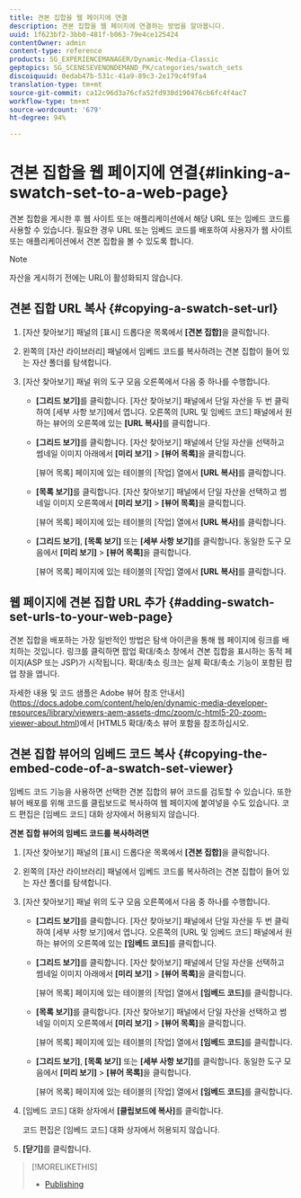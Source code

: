 ```yaml
---
title: 견본 집합을 웹 페이지에 연결
description: 견본 집합을 웹 페이지에 연결하는 방법을 알아봅니다.
uuid: 1f623bf2-3bb0-481f-b063-79e4ce125424
contentOwner: admin
content-type: reference
products: SG_EXPERIENCEMANAGER/Dynamic-Media-Classic
geptopics: SG_SCENESEVENONDEMAND_PK/categories/swatch_sets
discoiquuid: 0edab47b-531c-41a9-89c3-2e179c4f9fa4
translation-type: tm+mt
source-git-commit: ca12c96d3a76cfa52fd930d190476cb6fc4f4ac7
workflow-type: tm+mt
source-wordcount: '679'
ht-degree: 94%

---
```



# 견본 집합을 웹 페이지에 연결{#linking-a-swatch-set-to-a-web-page}

견본 집합을 게시한 후 웹 사이트 또는 애플리케이션에서 해당 URL 또는 임베드 코드를 사용할 수 있습니다. 필요한 경우 URL 또는 임베드 코드를 배포하여 사용자가 웹 사이트 또는 애플리케이션에서 견본 집합을 볼 수 있도록 합니다.

>[!NOTE]
>
>자산을 게시하기 전에는 URL이 활성화되지 않습니다.

## 견본 집합 URL 복사 {#copying-a-swatch-set-url}

1. [자산 찾아보기] 패널의 [표시] 드롭다운 목록에서 **[견본 집합]**&#x200B;을 클릭합니다.
1. 왼쪽의 [자산 라이브러리] 패널에서 임베드 코드를 복사하려는 견본 집합이 들어 있는 자산 폴더를 탐색합니다.
1. [자산 찾아보기] 패널 위의 도구 모음 오른쪽에서 다음 중 하나를 수행합니다.

   * **[그리드 보기]**&#x200B;를 클릭합니다. [자산 찾아보기] 패널에서 단일 자산을 두 번 클릭하여 [세부 사항 보기]에서 엽니다. 오른쪽의 [URL 및 임베드 코드] 패널에서 원하는 뷰어의 오른쪽에 있는 **[URL 복사]**&#x200B;를 클릭합니다.
   * **[그리드 보기]**&#x200B;를 클릭합니다. [자산 찾아보기] 패널에서 단일 자산을 선택하고 썸네일 이미지 아래에서 **[미리 보기]** > **[뷰어 목록]**&#x200B;을 클릭합니다.

      [뷰어 목록] 페이지에 있는 테이블의 [작업] 열에서 **[URL 복사]**&#x200B;를 클릭합니다.

   * **[목록 보기]**&#x200B;를 클릭합니다. [자산 찾아보기] 패널에서 단일 자산을 선택하고 썸네일 이미지 오른쪽에서 **[미리 보기]** > **[뷰어 목록]**&#x200B;을 클릭합니다.

      [뷰어 목록] 페이지에 있는 테이블의 [작업] 열에서 **[URL 복사]**&#x200B;를 클릭합니다.

   * **[그리드 보기]**, **[목록 보기]** 또는 **[세부 사항 보기]**&#x200B;를 클릭합니다. 동일한 도구 모음에서 **[미리 보기]** > **[뷰어 목록]**&#x200B;을 클릭합니다.

      [뷰어 목록] 페이지에 있는 테이블의 [작업] 열에서 **[URL 복사]**&#x200B;를 클릭합니다.

## 웹 페이지에 견본 집합 URL 추가 {#adding-swatch-set-urls-to-your-web-page}

견본 집합을 배포하는 가장 일반적인 방법은 탐색 아이콘을 통해 웹 페이지에 링크를 배치하는 것입니다. 링크를 클릭하면 팝업 확대/축소 창에서 견본 집합을 표시하는 동적 페이지(ASP 또는 JSP)가 시작됩니다. 확대/축소 링크는 실제 확대/축소 기능이 포함된 팝업 창을 엽니다.

자세한 내용 및 코드 샘플은 Adobe 뷰어 참조 안내서](https://docs.adobe.com/content/help/en/dynamic-media-developer-resources/library/viewers-aem-assets-dmc/zoom/c-html5-20-zoom-viewer-about.html)에서 [HTML5 확대/축소 뷰어 포함을 참조하십시오.

## 견본 집합 뷰어의 임베드 코드 복사 {#copying-the-embed-code-of-a-swatch-set-viewer}

임베드 코드 기능을 사용하면 선택한 견본 집합의 뷰어 코드를 검토할 수 있습니다. 또한 뷰어 배포를 위해 코드를 클립보드로 복사하여 웹 페이지에 붙여넣을 수도 있습니다. 코드 편집은 [임베드 코드] 대화 상자에서 허용되지 않습니다.

**견본 집합 뷰어의 임베드 코드를 복사하려면**

1. [자산 찾아보기] 패널의 [표시] 드롭다운 목록에서 **[견본 집합]**&#x200B;을 클릭합니다.
1. 왼쪽의 [자산 라이브러리] 패널에서 임베드 코드를 복사하려는 견본 집합이 들어 있는 자산 폴더를 탐색합니다.
1. [자산 찾아보기] 패널 위의 도구 모음 오른쪽에서 다음 중 하나를 수행합니다.

   * **[그리드 보기]**&#x200B;를 클릭합니다. [자산 찾아보기] 패널에서 단일 자산을 두 번 클릭하여 [세부 사항 보기]에서 엽니다. 오른쪽의 [URL 및 임베드 코드] 패널에서 원하는 뷰어의 오른쪽에 있는 **[임베드 코드]**&#x200B;를 클릭합니다.
   * **[그리드 보기]**&#x200B;를 클릭합니다. [자산 찾아보기] 패널에서 단일 자산을 선택하고 썸네일 이미지 아래에서 **[미리 보기]** > **[뷰어 목록]**&#x200B;을 클릭합니다.

      [뷰어 목록] 페이지에 있는 테이블의 [작업] 열에서 **[임베드 코드]**&#x200B;를 클릭합니다.

   * **[목록 보기]**&#x200B;를 클릭합니다. [자산 찾아보기] 패널에서 단일 자산을 선택하고 썸네일 이미지 오른쪽에서 **[미리 보기]** > **[뷰어 목록]**&#x200B;을 클릭합니다.

      [뷰어 목록] 페이지에 있는 테이블의 [작업] 열에서 **[임베드 코드]**&#x200B;를 클릭합니다.

   * **[그리드 보기]**, **[목록 보기]** 또는 **[세부 사항 보기]**&#x200B;를 클릭합니다. 동일한 도구 모음에서 **[미리 보기]** > **[뷰어 목록]**&#x200B;을 클릭합니다.

      [뷰어 목록] 페이지에 있는 테이블의 [작업] 열에서 **[임베드 코드]**&#x200B;를 클릭합니다.

1. [임베드 코드] 대화 상자에서 **[클립보드에 복사]**&#x200B;를 클릭합니다.

   코드 편집은 [임베드 코드] 대화 상자에서 허용되지 않습니다.

1. **[닫기]**&#x200B;를 클릭합니다.

>[!MORELIKETHIS]
>
>* [Publishing](publishing-files.md#publishing_files)

